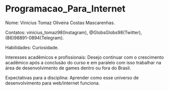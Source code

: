 # Programacao_Para_Internet
Nome: Vinicius Tomaz Oliveira Costas Mascarenhas.

Contatos: vinicius_tomaz98(Instagram), @GlobsGlobs98(Twitter), (86)98891-0894(Telegram).

Habilidades: Curiosidade.

Interesses acadêmicos e profissionais: Desejo continuar com o crescimento acadêmico após a conclusão do curso e em paralelo com isso trabalhar na área de desenvolvimento de games dentro ou fora do Brasil.

Expectativas para a disciplina: Aprender como esse universo de desenvolvimento para web/internet funciona.
